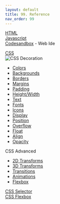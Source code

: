 ```yaml
---
layout: default
title: 99. Reference
nav_order: 99
---
```

[HTML](https://www.w3schools.com/tags/default.asp)  
[Javascript](https://www.w3schools.com/js/default.asp)  
[Codesandbox](https://codesandbox.io/) - Web Ide    


[CSS](https://www.w3schools.com/css/css_syntax.asp)  
![CSS](https://www.w3schools.com/css/selector.gif)
Decoration
- [Colors](https://www.w3schools.com/css/css_colors.asp)
- [Backgrounds](https://www.w3schools.com/css/css_background.asp)
- [Borders](https://www.w3schools.com/css/css_border.asp)
- [Margins](https://www.w3schools.com/css/css_margin.asp)
- [Padding](https://www.w3schools.com/css/css_padding.asp)
- [Height/Width](https://www.w3schools.com/css/css_dimension.asp)
- [Text](https://www.w3schools.com/css/css_text.asp)
- [Fonts](https://www.w3schools.com/css/css_font.asp)
- [Icons](https://www.w3schools.com/css/css_icons.asp)
- [Display](https://www.w3schools.com/css/css_display_visibility.asp)
- [Position](https://www.w3schools.com/css/css_positioning.asp)
- [Overflow](https://www.w3schools.com/css/css_overflow.asp)
- [Float](https://www.w3schools.com/css/css_float.asp)
- [Align](https://www.w3schools.com/css/css_align.asp)
- [Opacity](https://www.w3schools.com/css/css_image_transparency.asp)  

CSS Advanced
- [2D Transforms](https://www.w3schools.com/css/css3_2dtransforms.asp)
- [3D Transforms](https://www.w3schools.com/css/css3_3dtransforms.asp)
- [Transitions](https://www.w3schools.com/css/css3_transitions.asp)
- [Animations](https://www.w3schools.com/css/css3_animations.asp)
- [Flexbox](https://www.w3schools.com/css/css3_flexbox.asp)  

[CSS Selector](https://flukeout.github.io/)  
[CSS Flexbox](https://flexboxfroggy.com/#ko)
